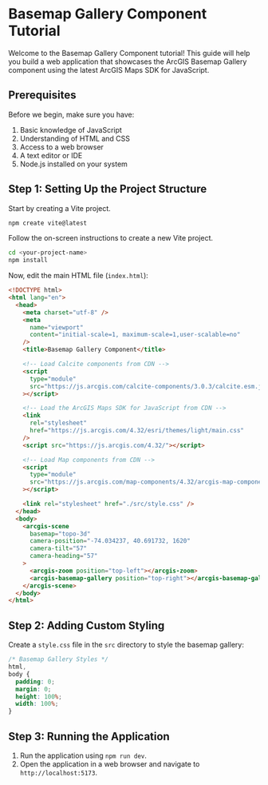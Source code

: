 # Basemap Gallery Component Tutorial

Welcome to the Basemap Gallery Component tutorial! This guide will help you build a web application that showcases the ArcGIS Basemap Gallery component using the latest ArcGIS Maps SDK for JavaScript.

## Prerequisites

Before we begin, make sure you have:

1. Basic knowledge of JavaScript
2. Understanding of HTML and CSS
3. Access to a web browser
4. A text editor or IDE
5. Node.js installed on your system

## Step 1: Setting Up the Project Structure

Start by creating a Vite project.

```bash
npm create vite@latest
```

Follow the on-screen instructions to create a new Vite project.

```bash
cd <your-project-name>
npm install
```

Now, edit the main HTML file (`index.html`):

```html
<!DOCTYPE html>
<html lang="en">
  <head>
    <meta charset="utf-8" />
    <meta
      name="viewport"
      content="initial-scale=1, maximum-scale=1,user-scalable=no"
    />
    <title>Basemap Gallery Component</title>

    <!-- Load Calcite components from CDN -->
    <script
      type="module"
      src="https://js.arcgis.com/calcite-components/3.0.3/calcite.esm.js"
    ></script>

    <!-- Load the ArcGIS Maps SDK for JavaScript from CDN -->
    <link
      rel="stylesheet"
      href="https://js.arcgis.com/4.32/esri/themes/light/main.css"
    />
    <script src="https://js.arcgis.com/4.32/"></script>

    <!-- Load Map components from CDN -->
    <script
      type="module"
      src="https://js.arcgis.com/map-components/4.32/arcgis-map-components.esm.js"
    ></script>

    <link rel="stylesheet" href="./src/style.css" />
  </head>
  <body>
    <arcgis-scene
      basemap="topo-3d"
      camera-position="-74.034237, 40.691732, 1620"
      camera-tilt="57"
      camera-heading="57"
    >
      <arcgis-zoom position="top-left"></arcgis-zoom>
      <arcgis-basemap-gallery position="top-right"></arcgis-basemap-gallery>
    </arcgis-scene>
  </body>
</html>
```

## Step 2: Adding Custom Styling

Create a `style.css` file in the `src` directory to style the basemap gallery:

```css
/* Basemap Gallery Styles */
html,
body {
  padding: 0;
  margin: 0;
  height: 100%;
  width: 100%;
}
```

## Step 3: Running the Application

1. Run the application using `npm run dev`.
2. Open the application in a web browser and navigate to `http://localhost:5173`.
